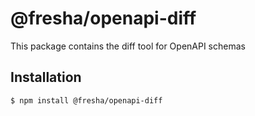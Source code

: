 # @fresha/openapi-diff

This package contains the diff tool for OpenAPI schemas

## Installation

```bash
$ npm install @fresha/openapi-diff
```
